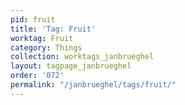 ```yaml
---
pid: fruit
title: 'Tag: Fruit'
worktag: Fruit
category: Things
collection: worktags_janbrueghel
layout: tagpage_janbrueghel
order: '072'
permalink: "/janbrueghel/tags/fruit/"
---
```


